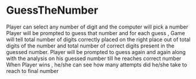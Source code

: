 # GuessTheNumber
Player can select any number of digit and the computer will pick a number  Player will be prompted to guess that number and for each guess , Game will tell total number of digits correctly placed on the right place out of total digits of the number and total number of correct digits present in the guessed number.  Player will be prompted to guess again and again along with the analysis on his guessed number till he reaches correct number  When Player wins , he/she can see how many attempts did he/she take to reach to final number
